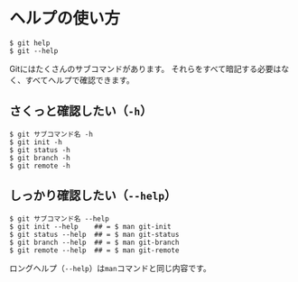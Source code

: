 # ヘルプの使い方

```console
$ git help
$ git --help
```

Gitにはたくさんのサブコマンドがあります。
それらをすべて暗記する必要はなく、すべてヘルプで確認できます。

## さくっと確認したい（``-h``）

```console
$ git サブコマンド名 -h
$ git init -h
$ git status -h
$ git branch -h
$ git remote -h
```

## しっかり確認したい（``--help``）

```console
$ git サブコマンド名 --help
$ git init --help    ## = $ man git-init
$ git status --help  ## = $ man git-status
$ git branch --help  ## = $ man git-branch
$ git remote --help  ## = $ man git-remote
```

ロングヘルプ（``--help``）は``man``コマンドと同じ内容です。
